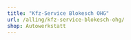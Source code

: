 ```yaml
---
title: "Kfz-Service Blokesch OHG"
url: /alling/kfz-service-blokesch-ohg/
shop: Autowerkstatt
---
```

